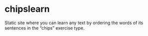 # chipslearn
Static site where you can learn any text by ordering the words of its sentences in the “chips” exercise type.
